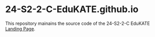 # 24-S2-2-C-EduKATE.github.io
This repository mainains the source code of the 24-S2-2-C EduKATE [Landing Page](https://24-S2-2-C-EduKATE.github.io).
